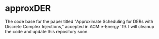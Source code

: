 # approxDER
The code base for the paper titled "Approximate Scheduling for DERs with Discrete Complex Injections," accepted in ACM e-Energy '19. I will cleanup the code and update this repository soon.
